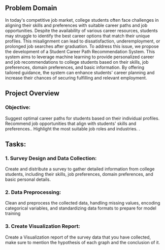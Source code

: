  ## Problem Domain
 In today's competitive job market, college students often face challenges in aligning their
 skills and preferences with suitable career paths and job opportunities. Despite the
 availability of various career resources, students may struggle to identify the best career
 options that match their unique profiles. This misalignment can lead to dissatisfaction,
 underemployment, or prolonged job searches after graduation. To address this issue, we propose the development of a Student Career Path
 Recommendation System. This system aims to leverage machine learning to provide
 personalized career and job recommendations to college students based on their skills,
 job preferences, domain preferences, and basic information. By offering tailored
 guidance, the system can enhance students' career planning and increase their chances of
 securing fulfilling and relevant employment.
 
 ## Project Overview
 ### Objective: 
 Suggest optimal career paths for students based on their individual profiles.
 Recommend job opportunities that align with students' skills and preferences..
 Highlight the most suitable job roles and industries. .

 ## Tasks:
 ### 1. Survey Design and Data Collection:

 Create and distribute a survey to gather detailed information from college students,
 including their skills, job preferences, domain preferences, and basic personal details.
 
 ### 2. Data Preprocessing:
 Clean and preprocess the collected data, handling missing values, encoding categorical
 variables, and standardizing data formats to prepare for model training

 ### 3. Create Visualization Report:
 Create a Visualization report of the survey data that you have collected,
 make sure to mention the hypothesis of each graph and the conclusion of it.
